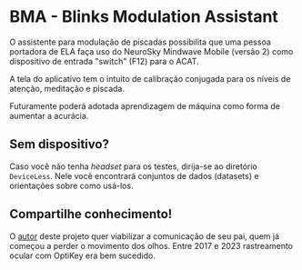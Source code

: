 # BMA - Blinks Modulation Assistant

O assistente para modulação de piscadas possibilita que uma pessoa portadora de ELA faça uso do NeuroSky Mindwave Mobile (versão 2) como dispositivo de entrada "switch" (F12) para o ACAT.

A tela do aplicativo tem o intuito de calibração conjugada para os níveis de atenção, meditação e piscada.

Futuramente poderá adotada aprendizagem de máquina como forma de aumentar a acurácia.

## Sem dispositivo?

Caso você não tenha _headset_ para os testes, dirija-se ao diretório ``DeviceLess``. Nele você encontrará conjuntos de dados (datasets) e orientações sobre como usá-los.

## Compartilhe conhecimento!

O [autor](mailto:alexandre.mbm@gmail.com) deste projeto quer viabilizar a comunicação de seu pai, quem já começou a perder o movimento dos olhos. Entre 2017 e 2023 rastreamento ocular com OptiKey era bem sucedido.